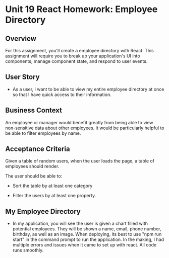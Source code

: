# Unit 19 React Homework: Employee Directory

## Overview

For this assignment, you'll create a employee directory with React. This assignment will require you to break up your application's UI into components, manage component state, and respond to user events.

## User Story

* As a user, I want to be able to view my entire employee directory at once so that I have quick access to their information.

## Business Context

An employee or manager would benefit greatly from being able to view non-sensitive data about other employees. It would be particularly helpful to be able to filter employees by name.

## Acceptance Criteria

Given a table of random users, when the user loads the page, a table of employees should render. 

The user should be able to:

  * Sort the table by at least one category

  * Filter the users by at least one property.

## My Employee Directory 

* In my application, you will see the user is given a chart filled with potential employees. They will be shown a name, email, phone number, birthday, as well as an image. When deploying, its best to use "npm run start" in the command prompt to run the application. In the making, I had multiple errors and issues when it came to set up with react. All code runs smoothly. 